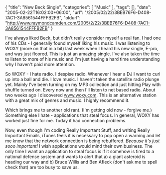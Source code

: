 {
	"title": "New Beck Single",
	"categories": [
		"Music"
	],
	"tags": [],
	"date": "2005-02-22T16:02:00+06:00",
	"url": "/2005/02/22/3BEB76F6-D408-7AC1-3A8561544FFFB2FB",
	"oldurl": "http://www.raymondcamden.com/2005/2/22/3BEB76F6-D408-7AC1-3A8561544FFFB2FB"
}

I've always liked Beck, but didn't really consider myself a real fan. I had one of his CDs - I generally found myself liking his music. I was listening to WOXY (more on that in a bit) last week when I heard his new single, E-pro, and was just floored. This is just an amazing single. I've also taken the time to listen to more of his music and I'm just having a hard time understanding why I haven't paid more attention. 

So WOXY - I hate radio. I despise radio. Whenever I hear a DJ I want to curl up into a ball and die. I love music. I haven't taken the satellite radio plunge yet. Mainly I've been turning on my MP3 collection and just hitting Play with shuffle turned on. Every now and then I'll listen to net based radio. About two weeks ago I discovered www.woxy.com. This is an alternative station with a great mix of genres and music. I highly recommend it.

Which brings me to another old rant. (I'm getting old now - forgive me.) Something else I hate - applications that steal focus. In general, WOXY has  worked just fine for me. Today it had connection problems.

Now, even though I'm coding Really Important Stuff, and writing Really Important Emails, iTunes feels it is necessary to pop open a warning and let me know that the network connection is being rebuffered. <i>Because it's just sooo important!</i> I wish applications would mind their own business. The only time I want an application to steal focus is if it somehow is tired to a national defense system and wants to alert that a) a giant asteroid is heading our way and b) Bruce Willis and Ben Afleck (don't ask me to spell check that) are too busy to save us.